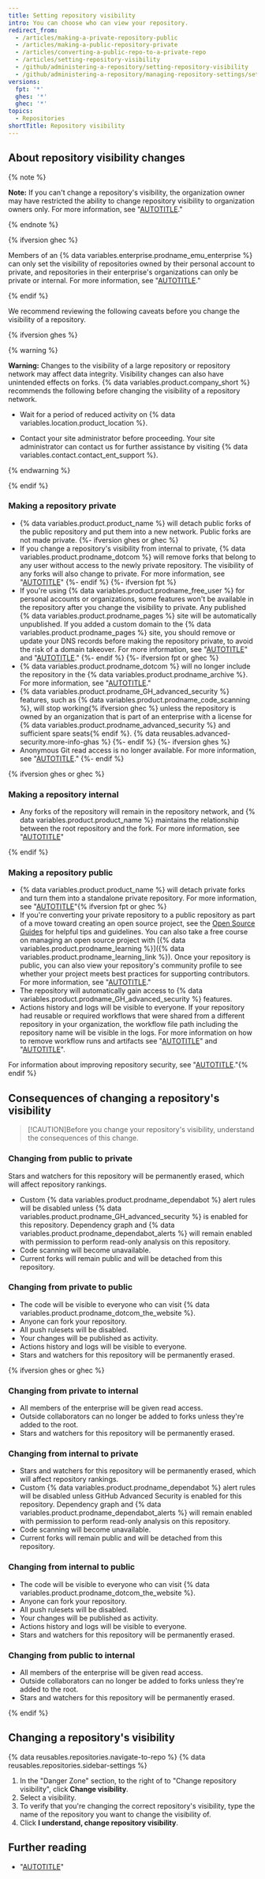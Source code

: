 ```yaml
---
title: Setting repository visibility
intro: You can choose who can view your repository.
redirect_from:
  - /articles/making-a-private-repository-public
  - /articles/making-a-public-repository-private
  - /articles/converting-a-public-repo-to-a-private-repo
  - /articles/setting-repository-visibility
  - /github/administering-a-repository/setting-repository-visibility
  - /github/administering-a-repository/managing-repository-settings/setting-repository-visibility
versions:
  fpt: '*'
  ghes: '*'
  ghec: '*'
topics:
  - Repositories
shortTitle: Repository visibility
---
```


## About repository visibility changes

{% note %}

**Note:** If you can't change a repository's visibility, the organization owner may have restricted the ability to change repository visibility to organization owners only. For more information, see "[AUTOTITLE](/organizations/managing-organization-settings/restricting-repository-visibility-changes-in-your-organization)."

{% endnote %}

{% ifversion ghec %}

Members of an {% data variables.enterprise.prodname_emu_enterprise %} can only set the visibility of repositories owned by their personal account to private, and repositories in their enterprise's organizations can only be private or internal. For more information, see "[AUTOTITLE](/admin/identity-and-access-management/using-enterprise-managed-users-for-iam/about-enterprise-managed-users)."

{% endif %}

We recommend reviewing the following caveats before you change the visibility of a repository.

{% ifversion ghes %}

{% warning %}

**Warning:** Changes to the visibility of a large repository or repository network may affect data integrity. Visibility changes can also have unintended effects on forks. {% data variables.product.company_short %} recommends the following before changing the visibility of a repository network.

* Wait for a period of reduced activity on {% data variables.location.product_location %}.

* Contact your site administrator before proceeding. Your site administrator can contact us for further assistance by visiting {% data variables.contact.contact_ent_support %}.

{% endwarning %}

{% endif %}

### Making a repository private

* {% data variables.product.product_name %} will detach public forks of the public repository and put them into a new network. Public forks are not made private.
{%- ifversion ghes or ghec %}
* If you change a repository's visibility from internal to private, {% data variables.product.prodname_dotcom %} will remove forks that belong to any user without access to the newly private repository. The visibility of any forks will also change to private. For more information, see "[AUTOTITLE](/pull-requests/collaborating-with-pull-requests/working-with-forks/what-happens-to-forks-when-a-repository-is-deleted-or-changes-visibility)"
{%- endif %}
{%- ifversion fpt %}
* If you're using {% data variables.product.prodname_free_user %} for personal accounts or organizations, some features won't be available in the repository after you change the visibility to private. Any published {% data variables.product.prodname_pages %} site will be automatically unpublished. If you added a custom domain to the {% data variables.product.prodname_pages %} site, you should remove or update your DNS records before making the repository private, to avoid the risk of a domain takeover. For more information, see "[AUTOTITLE](/get-started/learning-about-github/githubs-plans)" and "[AUTOTITLE](/pages/configuring-a-custom-domain-for-your-github-pages-site/managing-a-custom-domain-for-your-github-pages-site)."
{%- endif %}
{%- ifversion fpt or ghec %}
* {% data variables.product.prodname_dotcom %} will no longer include the repository in the {% data variables.product.prodname_archive %}. For more information, see "[AUTOTITLE](/repositories/archiving-a-github-repository/about-archiving-content-and-data-on-github#about-the-github-archive-program)."
* {% data variables.product.prodname_GH_advanced_security %} features, such as {% data variables.product.prodname_code_scanning %}, will stop working{% ifversion ghec %} unless the repository is owned by an organization that is part of an enterprise with a license for {% data variables.product.prodname_advanced_security %} and sufficient spare seats{% endif %}. {% data reusables.advanced-security.more-info-ghas %}
{%- endif %}
{%- ifversion ghes %}
* Anonymous Git read access is no longer available. For more information, see "[AUTOTITLE](/repositories/managing-your-repositorys-settings-and-features/managing-repository-settings/enabling-anonymous-git-read-access-for-a-repository)."
{%- endif %}

{% ifversion ghes or ghec %}

### Making a repository internal

* Any forks of the repository will remain in the repository network, and {% data variables.product.product_name %} maintains the relationship between the root repository and the fork. For more information, see "[AUTOTITLE](/pull-requests/collaborating-with-pull-requests/working-with-forks/what-happens-to-forks-when-a-repository-is-deleted-or-changes-visibility)"

{% endif %}

### Making a repository public

* {% data variables.product.product_name %} will detach private forks and turn them into a standalone private repository. For more information, see "[AUTOTITLE](/pull-requests/collaborating-with-pull-requests/working-with-forks/what-happens-to-forks-when-a-repository-is-deleted-or-changes-visibility#changing-a-private-repository-to-a-public-repository)"{% ifversion fpt or ghec %}
* If you're converting your private repository to a public repository as part of a move toward creating an open source project, see the [Open Source Guides](http://opensource.guide) for helpful tips and guidelines. You can also take a free course on managing an open source project with [{% data variables.product.prodname_learning %}]({% data variables.product.prodname_learning_link %}). Once your repository is public, you can also view your repository's community profile to see whether your project meets best practices for supporting contributors. For more information, see "[AUTOTITLE](/communities/setting-up-your-project-for-healthy-contributions/about-community-profiles-for-public-repositories)."
* The repository will automatically gain access to {% data variables.product.prodname_GH_advanced_security %} features.
* Actions history and logs will be visible to everyone. If your repository had reusable or required workflows that were shared from a different repository in your organization, the workflow file path including the repository name will be visible in the logs. For more information on how to remove workflow runs and artifacts see "[AUTOTITLE](/actions/managing-workflow-runs#deleting-logs)" and "[AUTOTITLE](/rest/actions/workflow-runs)".

For information about improving repository security, see "[AUTOTITLE](/code-security/getting-started/securing-your-repository)."{% endif %}

## Consequences of changing a repository's visibility

>[!CAUTION]Before you change your repository's visibility, understand the consequences of this change.

### Changing from public to private

Stars and watchers for this repository will be permanently erased, which will affect repository rankings.
* Custom {% data variables.product.prodname_dependabot %} alert rules will be disabled unless {% data variables.product.prodname_GH_advanced_security %} is enabled for this repository. Dependency graph and {% data variables.product.prodname_dependabot_alerts %} will remain enabled with permission to perform read-only analysis on this repository.
* Code scanning will become unavailable.
* Current forks will remain public and will be detached from this repository.

### Changing from private to public

* The code will be visible to everyone who can visit {% data variables.product.prodname_dotcom_the_website %}.
* Anyone can fork your repository.
* All push rulesets will be disabled.
* Your changes will be published as activity.
* Actions history and logs will be visible to everyone.
* Stars and watchers for this repository will be permanently erased.

{% ifversion ghes or ghec %}

### Changing from private to internal

* All members of the enterprise will be given read access.
* Outside collaborators can no longer be added to forks unless they're added to the root.
* Stars and watchers for this repository will be permanently erased.

### Changing from internal to private

* Stars and watchers for this repository will be permanently erased, which will affect repository rankings.
* Custom {% data variables.product.prodname_dependabot %} alert rules will be disabled unless GitHub Advanced Security is enabled for this repository. Dependency graph and {% data variables.product.prodname_dependabot_alerts %} will remain enabled with permission to perform read-only analysis on this repository.
* Code scanning will become unavailable.
* Current forks will remain public and will be detached from this repository.

### Changing from internal to public

* The code will be visible to everyone who can visit {% data variables.product.prodname_dotcom_the_website %}.
* Anyone can fork your repository.
* All push rulesets will be disabled.
* Your changes will be published as activity.
* Actions history and logs will be visible to everyone.
* Stars and watchers for this repository will be permanently erased.

### Changing from public to internal

* All members of the enterprise will be given read access.
* Outside collaborators can no longer be added to forks unless they're added to the root.
* Stars and watchers for this repository will be permanently erased.

{% endif %}

## Changing a repository's visibility

{% data reusables.repositories.navigate-to-repo %}
{% data reusables.repositories.sidebar-settings %}
1. In the "Danger Zone" section, to the right of to "Change repository visibility", click **Change visibility**.
1. Select a visibility.
1. To verify that you're changing the correct repository's visibility, type the name of the repository you want to change the visibility of.
1. Click **I understand, change repository visibility**.

## Further reading

* "[AUTOTITLE](/repositories/creating-and-managing-repositories/about-repositories#about-repository-visibility)"
